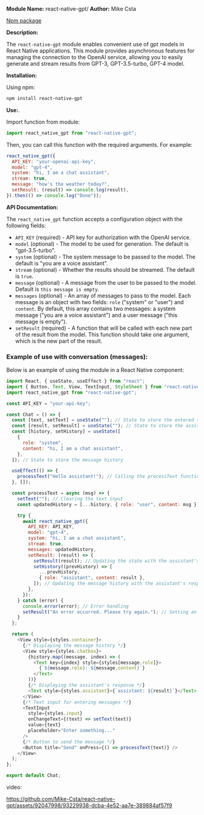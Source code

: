 **Module Name:** react-native-gpt/
**Author:** Mike Csta

 [Npm package](https://www.npmjs.com/package/react-native-gpt)

**Description:**

The `react-native-gpt` module enables convenient use of gpt models in React Native applications. This module provides asynchronous features for managing the connection to the OpenAI service, allowing you to easily generate and stream results from GPT-3, GPT-3.5-turbo, GPT-4 model.

**Installation:**

Using npm:

```bash
npm install react-native-gpt
```

**Use:**.

Import function from module:

```javascript
import react_native_gpt from "react-native-gpt";
```

Then, you can call this function with the required arguments. For example:

```javascript
react_native_gpt({
  API_KEY: "your-openai-api-key",
  model: "gpt-4",
  system: "hi, I am a chat assistant",
  stream: true,
  message: "how's the weather today?",
  setResult: (result) => console.log(result),
}).then(() => console.log("Done"));
```

**API Documentation:**

The `react_native_gpt` function accepts a configuration object with the following fields:

- `API_KEY` (required) - API key for authorization with the OpenAI service.
- `model` (optional) - The model to be used for generation. The default is "gpt-3.5-turbo".
- `system` (optional) - The system message to be passed to the model. The default is "you are a voice assistant".
- `stream` (optional) - Whether the results should be streamed. The default is `true`.
- `message` (optional) - A message from the user to be passed to the model. Default is `this message is empty`.
- `messages` (optional) - An array of messages to pass to the model. Each message is an object with two fields: `role` ("system" or "user") and `content`. By default, this array contains two messages: a system message ("you are a voice assistant") and a user message ("this message is empty").
- `setResult` (required) - A function that will be called with each new part of the result from the model. This function should take one argument, which is the new part of the result.

### Example of use with conversation (messages):

Below is an example of using the module in a React Native component:

```javascript
import React, { useState, useEffect } from "react";
import { Button, Text, View, TextInput, StyleSheet } from "react-native";
import react_native_gpt from "react-native-gpt";

const API_KEY = "your-api-key";

const Chat = () => {
  const [text, setText] = useState(""); // State to store the entered text
  const [result, setResult] = useState(""); // State to store the assistant's response
  const [history, setHistory] = useState([
    {
      role: "system",
      content: "hi, I am a chat assistant",
    },
  ]); // State to store the message history

  useEffect(() => {
    processText("Hello assistant!"); // Calling the processText function on component mount
  }, []);

  const processText = async (msg) => {
    setText(""); // Clearing the text input
    const updatedHistory = [...history, { role: "user", content: msg }]; // Updating the message history with a new user message

    try {
      await react_native_gpt({
        API_KEY: API_KEY,
        model: "gpt-4",
        system: "hi, I am a chat assistant",
        stream: true,
        messages: updatedHistory,
        setResult: (result) => {
          setResult(result); // Updating the state with the assistant's response
          setHistory((prevHistory) => [
            ...prevHistory,
            { role: "assistant", content: result },
          ]); // Updating the message history with the assistant's response
        },
      });
    } catch (error) {
      console.error(error); // Error handling
      setResult("An error occurred. Please try again."); // Setting an error message as the response
    }
  };

  return (
    <View style={styles.container}>
      {/* Displaying the message history */}
      <View style={styles.chatbox}>
        {history.map((message, index) => (
          <Text key={index} style={styles[message.role]}>
            {`${message.role}: ${message.content}`}
          </Text>
        ))}
        {/* Displaying the assistant's response */}
        <Text style={styles.assistant}>{`assistant: ${result}`}</Text>
      </View>
      {/* Text input for entering messages */}
      <TextInput
        style={styles.input}
        onChangeText={(text) => setText(text)}
        value={text}
        placeholder="Enter something..."
      />
      {/* Button to send the message */}
      <Button title="Send" onPress={() => processText(text)} />
    </View>
  );
};

export default Chat;
```

video:

https://github.com/Mike-Csta/react-native-gpt/assets/92047998/93229938-dcba-4e52-aa7e-389884af57f9
